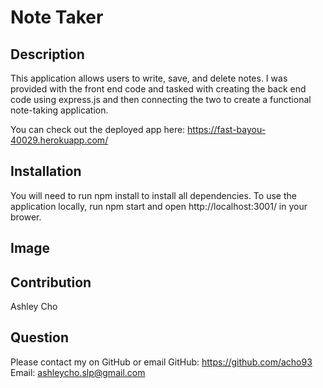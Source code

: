 # Note Taker

## Description
This application allows users to write, save, and delete notes. I was provided with the front end code and tasked with creating the back end code using express.js and then connecting the two to create a functional note-taking application.

You can check out the deployed app here: https://fast-bayou-40029.herokuapp.com/

## Installation
You will need to run npm install to install all dependencies. To use the application locally, run npm start and open http://localhost:3001/ in your brower.

## Image

## Contribution
Ashley Cho

## Question
Please contact my on GitHub or email
GitHub: https://github.com/acho93
Email: ashleycho.slp@gmail.com
